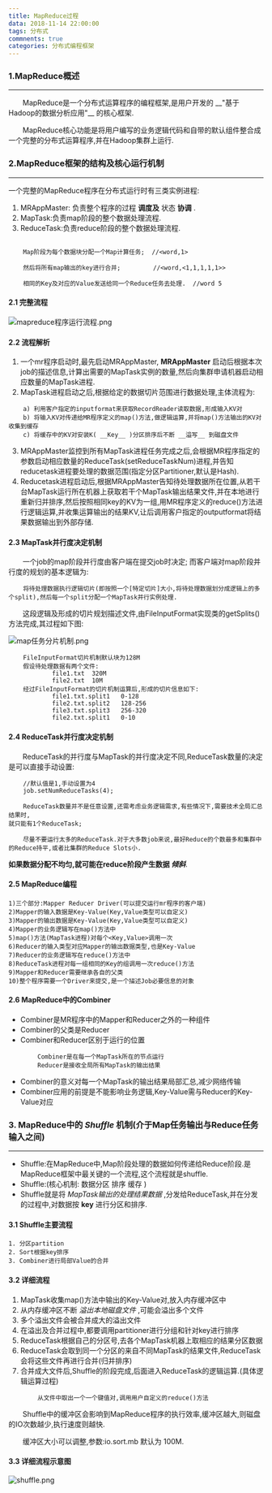 ```yaml
---
title: MapReduce过程
data: 2018-11-14 22:00:00
tags: 分布式 
commnents: true
categories: 分布式编程框架
---
```

### 1.MapReduce概述
****
<p style="text-indent:2em">MapReduce是一个分布式运算程序的编程框架,是用户开发的 __"基于Hadoop的数据分析应用"__ 的核心框架.
</p>
<p style="text-indent:2em">
MapReduce核心功能是将用户编写的业务逻辑代码和自带的默认组件整合成一个完整的分布式运算程序,并在Hadoop集群上运行.
</p>

### 2.MapReduce框架的结构及核心运行机制
****
一个完整的MapReduce程序在分布式运行时有三类实例进程:
1. MRAppMaster: 负责整个程序的过程 __调度及__ 状态 __协调__ .
2. MapTask:负责map阶段的整个数据处理流程.
3. ReduceTask:负责reduce阶段的整个数据处理流程.
```
    
    Map阶段为每个数据块分配一个Map计算任务;  //<word,1>
    
    然后将所有map输出的key进行合并;         //<word,<1,1,1,1,1>>

    相同的Key及对应的Value发送给同一个Reduce任务去处理.  //word 5
```



#### 2.1 完整流程

![mapreduce程序运行流程.png](http://wx2.sinaimg.cn/mw690/006pTdaLgy1fx7vkj3zj5j30xy0kmq42.jpg)

#### 2.2 流程解析
1. 一个mr程序启动时,最先启动MRAppMaster, __MRAppMaster__ 启动后根据本次job的描述信息,计算出需要的MapTask实例的数量,然后向集群申请机器启动相应数量的MapTask进程.
2. MapTask进程启动之后,根据给定的数据切片范围进行数据处理,主体流程为:
```
    a) 利用客户指定的inputformat来获取RecordReader读取数据,形成输入KV对
    b) 将输入KV对传递给MR程序定义的map()方法,做逻辑运算,并将map()方法输出的KV对收集到缓存
    c) 将缓存中的KV对安装K( __Key__ )分区排序后不断 __溢写__ 到磁盘文件
```
3. MRAppMaster监控到所有MapTask进程任务完成之后,会根据MR程序指定的参数启动相应数量的ReduceTask(setReduceTaskNum)进程,并告知reducetask进程要处理的数据范围(指定分区Partitioner,默认是Hash).
4. Reducetask进程启动后,根据MRAppMaster告知待处理数据所在位置,从若干台MapTask运行所在机器上获取若干个MapTask输出结果文件,并在本地进行重新归并排序,然后按照相同key的KV为一组,用MR程序定义的reduce()方法进行逻辑运算,并收集运算输出的结果KV,让后调用客户指定的outputformat将结果数据输出到外部存储.

#### 2.3 MapTask并行度决定机制
<p style="text-indent:2em">一个job的map阶段并行度由客户端在提交job时决定;
而客户端对map阶段并行度的规划的基本逻辑为:
</p>

```
    将待处理数据执行逻辑切片(即按照一个[特定切片]大小,将待处理数据划分成逻辑上的多个split),然后每一个split分配一个MapTask并行实例处理.
```
<p style="text-indent:2em">这段逻辑及形成的切片规划描述文件,由FileInputFormat实现类的getSplits()方法完成,其过程如下图:
</p>

![map任务分片机制.png](http://wx1.sinaimg.cn/mw690/006pTdaLgy1fx7ydh6l3nj30rq0h00tg.jpg)


```
    FileInputFormat切片机制默认块为128M
    假设待处理数据有两个文件:
            file1.txt  320M
            file2.txt  10M
    经过FileInputFormat的切片机制运算后,形成的切片信息如下:
            file1.txt.split1   0-128
            file2.txt.split2   128-256
            file3.txt.split3   256-320
            file2.txt.split1   0-10
```

#### 2.4 ReduceTask并行度决定机制
<p style="text-indent:2em">
ReduceTask的并行度与MapTask的并行度决定不同,ReduceTask数量的决定是可以直接手动设置:
</p>

```
    //默认值是1,手动设置为4
    job.setNumReduceTasks(4);

    ReduceTask数量并不是任意设置,还需考虑业务逻辑需求,有些情况下,需要技术全局汇总结果时,
就只能有1个ReduceTask;

    尽量不要运行太多的ReduceTask.对于大多数job来说,最好Reduce的个数最多和集群中的Reduce持平,或者比集群的Reduce Slots小.

```

 __如果数据分配不均匀,就可能在reduce阶段产生数据 _倾斜___.


#### 2.5 MapReduce编程

```
1)三个部分:Mapper Reducer Driver(可以提交运行mr程序的客户端)
2)Mapper的输入数据是Key-Value(Key,Value类型可以自定义)
3)Mapper的输出数据是Key-Value(Key,Value类型可以自定义)
4)Mapper的业务逻辑写在map()方法中
5)map()方法(MapTask进程)对每个<Key,Value>调用一次
6)Reducer的输入类型对应Mapper的输出数据类型,也是Key-Value
7)Reducer的业务逻辑写在reduce()方法中
8)ReduceTask进程对每一组相同的Key的组调用一次reduce()方法
9)Mapper和Reducer需要继承各自的父类
10)整个程序需要一个Driver来提交,是一个描述Job必要信息的对象
```


#### 2.6 MapReduce中的Combiner
- Combiner是MR程序中的Mapper和Reducer之外的一种组件
- Combiner的父类是Reducer
- Combiner和Reducer区别于运行的位置
```
        Combiner是在每一个MapTask所在的节点运行
        Reducer是接收全局所有MapTask的输出结果
```
- Combiner的意义对每一个MapTask的输出结果局部汇总,减少网络传输
- Combiner应用的前提是不能影响业务逻辑,Key-Value需与Reducer的Key-Value对应

### 3. MapReduce中的 _Shuffle_ 机制(介于Map任务输出与Reduce任务输入之间)
****
- Shuffle:在MapReduce中,Map阶段处理的数据如何传递给Reduce阶段.是MapReduce框架中最关键的一个流程,这个流程就是shuffle.
- Shuffle:(核心机制: 数据分区  排序   缓存 )
- Shuffle就是将 _MapTask输出的处理结果数据_ ,分发给ReduceTask,并在分发的过程中,对数据按 __key__ 进行分区和排序.


#### 3.1 Shuffle主要流程
```
1. 分区partition
2. Sort根据key排序
3. Combiner进行局部Value的合并
```

#### 3.2 详细流程
1. MapTask收集map()方法中输出的Key-Value对,放入内存缓冲区中
2. 从内存缓冲区不断 _溢出本地磁盘文件_ ,可能会溢出多个文件
3. 多个溢出文件会被合并成大的溢出文件
4. 在溢出及合并过程中,都要调用partitioner进行分组和针对key进行排序
5. ReduceTask根据自己的分区号,去各个MapTask机器上取相应的结果分区数据
6. ReduceTask会取到同一个分区的来自不同MapTask的结果文件,ReduceTask会将这些文件再进行合并(归并排序)
7. 合并成大文件后,Shuffle的阶段完成,后面进入ReduceTask的逻辑运算.(具体逻辑运算过程)
```
        从文件中取出一个一个键值对,调用用户自定义的reduce()方法
```
<p style="text-indent:2em">
Shuffle中的缓冲区会影响到MapReduce程序的执行效率,缓冲区越大,则磁盘的IO次数越少,执行速度则越快.</p>
 <p style="text-indent:2em"> 缓冲区大小可以调整,参数:io.sort.mb  默认为 100M.
</p>

#### 3.3 详细流程示意图

![shuffle.png](http://wx2.sinaimg.cn/mw690/006pTdaLgy1fx8jg4j28hj31kw0fbmzc.jpg)
